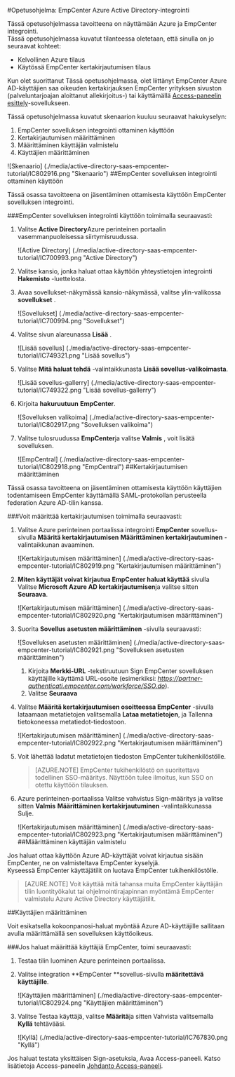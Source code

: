 <properties 
    pageTitle="Opetusohjelma: Azure Active Directory-integrointi EmpCenter | Microsoft Azure" 
    description="Opettele käyttämään EmpCenter Azure Active Directory-hakemistosta käyttöön kertakirjautumisen, automaattinen valmistelu ja lisää!" 
    services="active-directory" 
    authors="jeevansd"  
    documentationCenter="na" 
    manager="femila"/>
<tags 
    ms.service="active-directory" 
    ms.devlang="na" 
    ms.topic="article" 
    ms.tgt_pltfrm="na" 
    ms.workload="identity" 
    ms.date="08/16/2016" 
    ms.author="jeedes" />

#<a name="tutorial-azure-active-directory-integration-with-empcenter"></a>Opetusohjelma: EmpCenter Azure Active Directory-integrointi
  
Tässä opetusohjelmassa tavoitteena on näyttämään Azure ja EmpCenter integrointi.  
Tässä opetusohjelmassa kuvatut tilanteessa oletetaan, että sinulla on jo seuraavat kohteet:

-   Kelvollinen Azure tilaus
-   Käytössä EmpCenter kertakirjautumisen tilaus
  
Kun olet suorittanut Tässä opetusohjelmassa, olet liittänyt EmpCenter Azure AD-käyttäjien saa oikeuden kertakirjauksen EmpCenter yrityksen sivuston (palveluntarjoajan aloittanut allekirjoitus-) tai käyttämällä [Access-paneelin esittely](active-directory-saas-access-panel-introduction.md)-sovellukseen.
  
Tässä opetusohjelmassa kuvatut skenaarion kuuluu seuraavat hakukyselyn:

1.  EmpCenter sovelluksen integrointi ottaminen käyttöön
2.  Kertakirjautumisen määrittäminen
3.  Määrittäminen käyttäjän valmistelu
4.  Käyttäjien määrittäminen

![Skenaario] (./media/active-directory-saas-empcenter-tutorial/IC802916.png "Skenaario")
##<a name="enabling-the-application-integration-for-empcenter"></a>EmpCenter sovelluksen integrointi ottaminen käyttöön
  
Tässä osassa tavoitteena on jäsentäminen ottamisesta käyttöön EmpCenter sovelluksen integrointi.

###<a name="to-enable-the-application-integration-for-empcenter-perform-the-following-steps"></a>EmpCenter sovelluksen integrointi käyttöön toimimalla seuraavasti:

1.  Valitse **Active Directory**Azure perinteinen portaalin vasemmanpuoleisessa siirtymisruudussa.

    ![Active Directory] (./media/active-directory-saas-empcenter-tutorial/IC700993.png "Active Directory")

2.  Valitse kansio, jonka haluat ottaa käyttöön yhteystietojen integrointi **Hakemisto** -luettelosta.

3.  Avaa sovellukset-näkymässä kansio-näkymässä, valitse ylin-valikossa **sovellukset** .

    ![Sovellukset] (./media/active-directory-saas-empcenter-tutorial/IC700994.png "Sovellukset")

4.  Valitse sivun alareunassa **Lisää** .

    ![Lisää sovellus] (./media/active-directory-saas-empcenter-tutorial/IC749321.png "Lisää sovellus")

5.  Valitse **Mitä haluat tehdä** -valintaikkunasta **Lisää sovellus-valikoimasta**.

    ![Lisää sovellus-gallerry] (./media/active-directory-saas-empcenter-tutorial/IC749322.png "Lisää sovellus-gallerry")

6.  Kirjoita **hakuruutuun** **EmpCenter**.

    ![Sovelluksen valikoima] (./media/active-directory-saas-empcenter-tutorial/IC802917.png "Sovelluksen valikoima")

7.  Valitse tulosruudussa **EmpCenter**ja valitse **Valmis** , voit lisätä sovelluksen.

    ![EmpCentral] (./media/active-directory-saas-empcenter-tutorial/IC802918.png "EmpCentral")
##<a name="configuring-single-sign-on"></a>Kertakirjautumisen määrittäminen
  
Tässä osassa tavoitteena on jäsentäminen ottamisesta käyttöön käyttäjien todentamiseen EmpCenter käyttämällä SAML-protokollan perusteella federation Azure AD-tilin kanssa.

###<a name="to-configure-single-sign-on-perform-the-following-steps"></a>Voit määrittää kertakirjautumisen toimimalla seuraavasti:

1.  Valitse Azure perinteinen portaalissa integrointi **EmpCenter** sovellus-sivulla **Määritä kertakirjautumisen** **Määrittäminen kertakirjautuminen** -valintaikkunan avaaminen.

    ![Kertakirjautumisen määrittäminen] (./media/active-directory-saas-empcenter-tutorial/IC802919.png "Kertakirjautumisen määrittäminen")

2.  **Miten käyttäjät voivat kirjautua EmpCenter haluat käyttää** sivulla Valitse **Microsoft Azure AD kertakirjautumisen**ja valitse sitten **Seuraava**.

    ![Kertakirjautumisen määrittäminen] (./media/active-directory-saas-empcenter-tutorial/IC802920.png "Kertakirjautumisen määrittäminen")

3.  Suorita **Sovellus asetusten määrittäminen** -sivulla seuraavasti:

    ![Sovelluksen asetusten määrittäminen] (./media/active-directory-saas-empcenter-tutorial/IC802921.png "Sovelluksen asetusten määrittäminen")

    1.  Kirjoita **Merkki-URL** -tekstiruutuun Sign EmpCenter sovelluksen käyttäjille käyttämä URL-osoite (esimerkiksi: *https://partner-authenticati.empcenter.com/workforce/SSO.do*).
    2.  Valitse **Seuraava**

4.  Valitse **Määritä kertakirjautumisen osoitteessa EmpCenter** -sivulla lataamaan metatietojen valitsemalla **Lataa metatietojen**, ja Tallenna tietokoneessa metatiedot-tiedostoon.

    ![Kertakirjautumisen määrittäminen] (./media/active-directory-saas-empcenter-tutorial/IC802922.png "Kertakirjautumisen määrittäminen")

5.  Voit lähettää ladatut metatietojen tiedoston EmpCenter tukihenkilöstölle.

    >[AZURE.NOTE] EmpCenter tukihenkilöstö on suoritettava todellinen SSO-määritys.
Näyttöön tulee ilmoitus, kun SSO on otettu käyttöön tilauksen.

6.  Azure perinteinen-portaalissa Valitse vahvistus Sign-määritys ja valitse sitten **Valmis** **Määrittäminen kertakirjautuminen** -valintaikkunassa Sulje.

    ![Kertakirjautumisen määrittäminen] (./media/active-directory-saas-empcenter-tutorial/IC802923.png "Kertakirjautumisen määrittäminen")
##<a name="configuring-user-provisioning"></a>Määrittäminen käyttäjän valmistelu
  
Jos haluat ottaa käyttöön Azure AD-käyttäjät voivat kirjautua sisään EmpCenter, ne on valmisteltava EmpCenter kyselyjä.  
Kyseessä EmpCenter käyttäjätilit on luotava EmpCenter tukihenkilöstölle.

>[AZURE.NOTE] Voit käyttää mitä tahansa muita EmpCenter käyttäjän tilin luontityökalut tai ohjelmointirajapinnan myöntämä EmpCenter valmistelu Azure Active Directory käyttäjätilit.

##<a name="assigning-users"></a>Käyttäjien määrittäminen
  
Voit esikatsella kokoonpanosi-haluat myöntää Azure AD-käyttäjille sallitaan avulla määrittämällä sen sovelluksen käyttöoikeus.

###<a name="to-assign-users-to-empcenter-perform-the-following-steps"></a>Jos haluat määrittää käyttäjiä EmpCenter, toimi seuraavasti:

1.  Testaa tilin luominen Azure perinteinen portaalissa.

2.  Valitse integration **EmpCenter **sovellus-sivulla **määritettävä käyttäjille**.

    ![Käyttäjien määrittäminen] (./media/active-directory-saas-empcenter-tutorial/IC802924.png "Käyttäjien määrittäminen")

3.  Valitse Testaa käyttäjä, valitse **Määritä**ja sitten Vahvista valitsemalla **Kyllä** tehtävääsi.

    ![Kyllä] (./media/active-directory-saas-empcenter-tutorial/IC767830.png "Kyllä")
  
Jos haluat testata yksittäisen Sign-asetuksia, Avaa Access-paneeli. Katso lisätietoja Access-paneelin [Johdanto Access-paneeli](active-directory-saas-access-panel-introduction.md).
